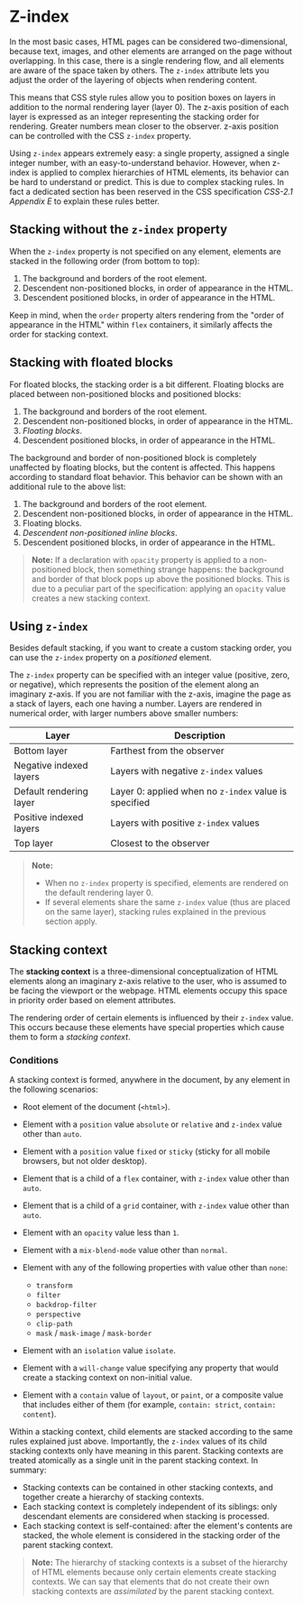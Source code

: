 # Z-index

In the most basic cases, HTML pages can be considered two-dimensional, because text, images, and other elements are arranged on the page without overlapping. In this case, there is a single rendering flow, and all elements are aware of the space taken by others. The `z-index` attribute lets you adjust the order of the layering of objects when rendering content.

This means that CSS style rules allow you to position boxes on layers in addition to the normal rendering layer (layer 0). The z-axis position of each layer is expressed as an integer representing the stacking order for rendering. Greater numbers mean closer to the observer. z-axis position can be controlled with the CSS `z-index` property.

Using `z-index` appears extremely easy: a single property, assigned a single integer number, with an easy-to-understand behavior. However, when z-index is applied to complex hierarchies of HTML elements, its behavior can be hard to understand or predict. This is due to complex stacking rules. In fact a dedicated section has been reserved in the CSS specification _CSS-2.1 Appendix E_ to explain these rules better.

## Stacking without the `z-index` property

When the `z-index` property is not specified on any element, elements are stacked in the following order (from bottom to top):

1. The background and borders of the root element.
2. Descendent non-positioned blocks, in order of appearance in the HTML.
3. Descendent positioned blocks, in order of appearance in the HTML.

Keep in mind, when the `order` property alters rendering from the "order of appearance in the HTML" within `flex` containers, it similarly affects the order for stacking context.

## Stacking with floated blocks

For floated blocks, the stacking order is a bit different. Floating blocks are placed between non-positioned blocks and positioned blocks:

1. The background and borders of the root element.
2. Descendent non-positioned blocks, in order of appearance in the HTML.
3. _Floating blocks_.
4. Descendent positioned blocks, in order of appearance in the HTML.

The background and border of non-positioned block is completely unaffected by floating blocks, but the content is affected. This happens according to standard float behavior. This behavior can be shown with an additional rule to the above list:

1. The background and borders of the root element.
2. Descendent non-positioned blocks, in order of appearance in the HTML.
3. Floating blocks.
4. _Descendent non-positioned inline blocks_.
5. Descendent positioned blocks, in order of appearance in the HTML.

> **Note:** If a declaration with `opacity` property is applied to a non-positioned block, then something strange happens: the background and border of that block pops up above the positioned blocks. This is due to a peculiar part of the specification: applying an `opacity` value creates a new stacking context.

## Using `z-index`

Besides default stacking, if you want to create a custom stacking order, you can use the `z-index` property on a _positioned_ element.

The `z-index` property can be specified with an integer value (positive, zero, or negative), which represents the position of the element along an imaginary z-axis. If you are not familiar with the z-axis, imagine the page as a stack of layers, each one having a number. Layers are rendered in numerical order, with larger numbers above smaller numbers:


| Layer                   | Description                                           |
| ----------------------- | ----------------------------------------------------- |
| Bottom layer            | Farthest from the observer                            |
| Negative indexed layers | Layers with negative `z-index` values                 |
| Default rendering layer | Layer 0: applied when no `z-index` value is specified |
| Positive indexed layers | Layers with positive `z-index` values                 |
| Top layer               | Closest to the observer                               |

> **Note:**
>
> - When no `z-index` property is specified, elements are rendered on the default rendering layer 0.
> - If several elements share the same `z-index` value (thus are placed on the same layer), stacking rules explained in the previous section apply.

## Stacking context

The **stacking context** is a three-dimensional conceptualization of HTML elements along an imaginary z-axis relative to the user, who is assumed to be facing the viewport or the webpage. HTML elements occupy this space in priority order based on element attributes.

The rendering order of certain elements is influenced by their `z-index` value. This occurs because these elements have special properties which cause them to form a _stacking context_.

### Conditions

A stacking context is formed, anywhere in the document, by any element in the following scenarios:

- Root element of the document (`<html>`).
- Element with a `position` value `absolute` or `relative` and `z-index` value other than `auto`.
- Element with a `position` value `fixed` or `sticky` (sticky for all mobile browsers, but not older desktop).
- Element that is a child of a `flex` container, with `z-index` value other than `auto`.
- Element that is a child of a `grid` container, with `z-index` value other than `auto`.
- Element with an `opacity` value less than `1`.
- Element with a `mix-blend-mode` value other than `normal`.
- Element with any of the following properties with value other than `none`:

  - `transform`
  - `filter`
  - `backdrop-filter`
  - `perspective`
  - `clip-path`
  - `mask` / `mask-image` / `mask-border`

- Element with an `isolation` value `isolate`.
- Element with a `will-change` value specifying any property that would create a stacking context on non-initial value.
- Element with a `contain` value of `layout`, or `paint`, or a composite value that includes either of them (for example, `contain: strict`, `contain: content`).

Within a stacking context, child elements are stacked according to the same rules explained just above. Importantly, the `z-index` values of its child stacking contexts only have meaning in this parent. Stacking contexts are treated atomically as a single unit in the parent stacking context. In summary:

- Stacking contexts can be contained in other stacking contexts, and together create a hierarchy of stacking contexts.
- Each stacking context is completely independent of its siblings: only descendant elements are considered when stacking is processed.
- Each stacking context is self-contained: after the element's contents are stacked, the whole element is considered in the stacking order of the parent stacking context.

> **Note:** The hierarchy of stacking contexts is a subset of the hierarchy of HTML elements because only certain elements create stacking contexts. We can say that elements that do not create their own stacking contexts are _assimilated_ by the parent stacking context.
